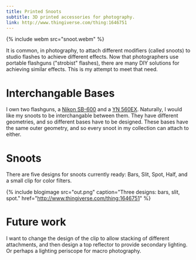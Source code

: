 ```yaml
---
title: Printed Snoots
subtitle: 3D printed accessories for photography.
link: http://www.thingiverse.com/thing:1646751
---
```


{% include webm src="snoot.webm" %}

It is common, in photography, to attach different modifiers (called snoots) to studio flashes to achieve different effects. Now that photographers use portable flashguns ("strobist" flashes), there are many DIY solutions for achieving similar effects. This is my attempt to meet that need.

# Interchangable Bases

I own two flashguns, a [Nikon SB-600](http://imaging.nikon.com/lineup/speedlights/sb-600/) and a [YN 560EX](http://speedlights.net/2011/11/16/yongnuo-speedlite-yn560-ii-manual-flash-new/). Naturally, I would like my snoots to be interchangable between them. They have different geometries, and so different bases have to be designed. These bases have the same
outer geometry, and so every snoot in my collection can attach to either.

# Snoots

There are five designs for snoots currently ready: Bars, Slit, Spot, Half, and a small clip for color filters.

{% include blogimage src="out.png" caption="Three designs: bars, slit, spot." href="http://www.thingiverse.com/thing:1646751" %}

# Future work

I want to change the design of the clip to allow stacking of different attachments, and then design a top reflector to provide secondary lighting. Or perhaps a lighting periscope for macro photography.